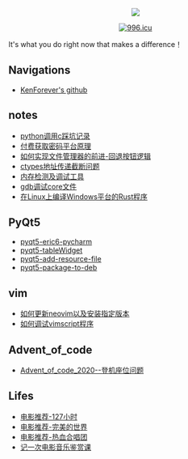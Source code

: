 <p align="center">
  <p align="center">
      <img src="https://github-readme-stats.vercel.app/api?username=KenForever1&count_private=true" />
  </p>
  <p align="center">
    <a href="https://996.icu"><img src="https://img.shields.io/badge/link-996.icu-red.svg" alt="996.icu" /></a>
  </p>
</p>

<!--START_SECTION:waka-->
<!--END_SECTION:waka-->

It's what you do right now that makes a difference！

## Navigations
<!-- Ken is Kenneth Lane Thompson, Dmr is Dennis MacAlistair Ritchie. Pay tribute to their work. -->
- [KenForever's github](https://github.com/kktao)
<!-- - [KenForever's CSDN](https://blog.csdn.net/DmrForever) -->

## notes

- [python调用c踩坑记录](./notes/python调用c踩坑记录.md)
- [付费获取密码平台原理](./notes/付费获取密码平台原理.md)
- [如何实现文件管理器的前进-回退按钮逻辑](./notes/如何实现文件管理器的前进-回退按钮逻辑.md)
- [ctypes地址传递截断问题](./FFI/ctypes地址传递截断问题.md)
- [内存检测及调试工具](./Linux/内存检测及调试工具.md)
- [gdb调试core文件](./Linux/gdb调试core文件.md)
- [在Linux上编译Windows平台的Rust程序](./Rust/在Linux上编译Windows平台的Rust程序.md)

## PyQt5
- [pyqt5-eric6-pycharm](./Qt/pyqt5-eric6-pycharm.md)
- [pyqt5-tableWidget](./Qt/pyqt5-tableWidget.md)
- [pyqt5-add-resource-file](./Qt/pyqt5-add-resource-file.md)
- [pyqt5-package-to-deb](./Qt/pyqt5-package-to-deb.md)

## vim
- [如何更新neovim以及安装指定版本](./vim/如何更新neovim以及安装指定版本.md)
- [如何调试vimscript程序](./vim/如何调试vimscript程序.md)

## Advent_of_code
- [Advent_of_code_2020--登机座位问题](./advent_of_code/Advent_of_code_2020--登机座位问题.md)

## Lifes
- [电影推荐-127小时](./movies/电影推荐-127小时.md)
- [电影推荐-完美的世界](./movies/电影推荐-完美的世界.md)
- [电影推荐-热血合唱团](./movies/电影推荐-热血合唱团.md)
- [记一次电影音乐鉴赏课](./movies/记一次电影音乐鉴赏课.md)
